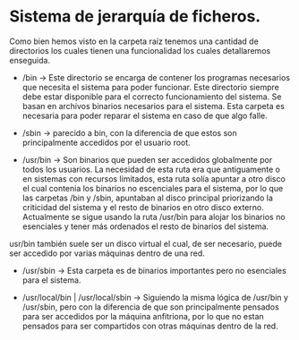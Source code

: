 # Sistema de jerarquía de ficheros.

Como bien hemos visto en la carpeta raíz tenemos una cantidad de directorios los cuales tienen una funcionalidad los cuales detallaremos enseguida.

- /bin -> Este directorio se encarga de contener los programas necesarios que necesita el sistema para poder funcionar. Este directorio siempre debe estar disponible para el correcto funcionamiento del sistema. Se basan en archivos binarios necesarios para el sistema. Esta carpeta es necesaria para poder reparar el sistema en caso de que algo falle.

- /sbin -> parecido a bin, con la diferencia de que estos son principalmente accedidos por el usuario root.

- /usr/bin -> Son binarios que pueden ser accedidos globalmente por todos los usuarios. La necesidad de esta ruta era que antiguamente o en sistemas con recursos limitados, esta ruta solía apuntar a otro disco el cual contenia los binarios no escenciales para el sistema, por lo que las carpetas /bin y /sbin, apuntaban al disco principal priorizando la criticidad del sistema y el resto de binarios en otro disco externo. Actualmente se sigue usando la ruta /usr/bin para alojar los binarios no esenciales y tener más ordenados el resto de binarios del sistema.

usr/bin también suele ser un disco virtual el cual, de ser necesario, puede ser accedido por varias máquinas dentro de una red.

- /usr/sbin -> Esta carpeta es de binarios importantes pero no esenciales para el sistema.

- /usr/local/bin | /usr/local/sbin -> Siguiendo la misma lógica de /usr/bin y /usr/sbin, pero con la diferencia de que son principalmente pensados para ser accedidos por la máquina anfitriona, por lo que no estan pensados para ser compartidos con otras máquinas dentro de la red.
